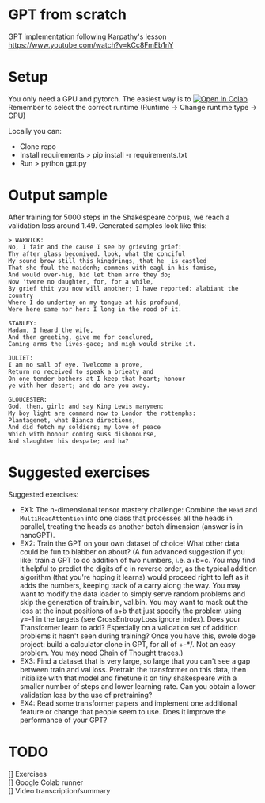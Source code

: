 # GPT from scratch
GPT implementation following Karpathy's lesson https://www.youtube.com/watch?v=kCc8FmEb1nY

# Setup
You only need a GPU and pytorch. The easiest way is to [![Open In Colab](https://colab.research.google.com/assets/colab-badge.svg)](https://colab.research.google.com/github/uxiost/gpt-from-scratch/blob/main/notebooks/gpt_main.ipynb) Remember to select the correct runtime (Runtime -> Change runtime type -> GPU)

Locally you can:  
- Clone repo
- Install requirements > pip install -r requirements.txt
- Run > python gpt.py

# Output sample
After training for 5000 steps in the Shakespeare corpus, we reach a validation loss around 1.49. Generated samples look like this:

```
> WARWICK:
No, I fair and the cause I see by grieving grief:
Thy after glass becomived. look, what the conciful
My sound brow still this kingdrings, that he  is castled
That she foul the maidenh; commens with eagl in his famise,
And would over-hig, bid let them arre they do;
Now 'twere no daughter, for, for a while,
By grief thit you now will another; I have reported: alabiant the country
Where I do undertny on my tongue at his profound,
Were here same nor her: I long in the rood of it.

STANLEY:
Madam, I heard the wife,
And then greeting, give me for conclured,
Caming arms the lives-gace; and migh would strike it.

JULIET:
I am no sall of eye. Twelcome a prove,
Return no received to speak a brieaty and
On one tender bothers at I keep that heart; honour
ye with her desert; and do are you away.

GLOUCESTER:
God, then, girl; and say King Lewis manymen:
My boy light are command now to London the rottemphs:
Plantagenet, what Bianca directions,
And did fetch my soldiers; my love of peace
Which with honour coming suss dishonourse,
And slaughter his despate; and ha?
```

# Suggested exercises
Suggested exercises:
- EX1: The n-dimensional tensor mastery challenge: Combine the `Head` and `MultiHeadAttention` into one class that processes all the heads in parallel, treating the heads as another batch dimension (answer is in nanoGPT).
- EX2: Train the GPT on your own dataset of choice! What other data could be fun to blabber on about? (A fun advanced suggestion if you like: train a GPT to do addition of two numbers, i.e. a+b=c. You may find it helpful to predict the digits of c in reverse order, as the typical addition algorithm (that you're hoping it learns) would proceed right to left as it adds the numbers, keeping track of a carry along the way. You may want to modify the data loader to simply serve random problems and skip the generation of train.bin, val.bin. You may want to mask out the loss at the input positions of a+b that just specify the problem using y=-1 in the targets (see CrossEntropyLoss ignore_index). Does your Transformer learn to add? Especially on a validation set of addition problems it hasn't seen during training? Once you have this, swole doge project: build a calculator clone in GPT, for all of +-*/. Not an easy problem. You may need Chain of Thought traces.)
- EX3: Find a dataset that is very large, so large that you can't see a gap between train and val loss. Pretrain the transformer on this data, then initialize with that model and finetune it on tiny shakespeare with a smaller number of steps and lower learning rate. Can you obtain a lower validation loss by the use of pretraining?
- EX4: Read some transformer papers and implement one additional feature or change that people seem to use. Does it improve the performance of your GPT?

# TODO
[] Exercises  
[] Google Colab runner  
[] Video transcription/summary  
